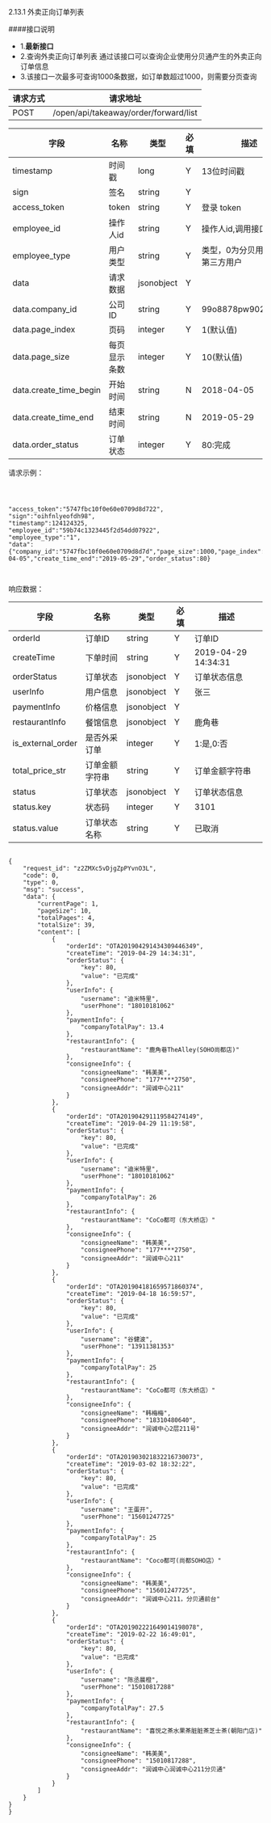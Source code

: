 2.13.1 外卖正向订单列表

####接口说明
- 1.**最新接口**
- 2.查询外卖正向订单列表
  通过该接口可以查询企业使用分贝通产生的外卖正向订单信息
- 3.该接口一次最多可查询1000条数据，如订单数超过1000，则需要分页查询


请求方式|请求地址
----|---
POST|/open/api/takeaway/order/forward/list


字段|名称|类型|必填|描述
-----|-----|----|----|----
timestamp|时间戳 |long |Y|13位时间戳
sign|签名 |string |Y|
access_token|token | string |Y|登录 token
employee_id| 操作人id|string |Y|操作人id,调用接口人 id
employee_type| 用户类型|string|Y|类型，0为分贝用户，1为第三方用户
data |请求数据| jsonobject |Y|
data.company_id|公司ID |string |Y|99o8878pw902436748
data.page\_index |页码| integer | Y |1(默认值)
data.page\_size|每页显示条数| integer| Y |10(默认值)
data.create_time_begin|开始时间|string | N |2018-04-05
data.create_time_end |结束时间| string | N |2019-05-29
data.order_status|订单状态| integer| Y |80:完成



请求示例：

```



"access_token":"5747fbc10f0e60e0709d8d722",
"sign":"oihfnlyeofdh98",
"timestamp":124124325,
"employee_id":"59b74c1323445f2d54dd07922",
"employee_type":"1",
"data":{"company_id":"5747fbc10f0e60e0709d8d7d","page_size":1000,"page_index":1,"create_time_begin":"2018-04-05","create_time_end":"2019-05-29","order_status":80}



```


响应数据：

字段|名称|类型|必填|描述
-----|-----|----|----|----
orderId| 订单ID|string |Y|订单ID
createTime|下单时间 |string |Y|2019-04-29 14:34:31
orderStatus|订单状态| jsonobject| Y |订单状态信息
userInfo|用户信息 |jsonobject | Y |张三
paymentInfo |价格信息| jsonobject | Y |
restaurantInfo|餐馆信息| jsonobject| Y |鹿角巷
is\_external\_order |是否外采订单| integer | Y | 1:是,0:否
total\_price\_str|订单金额字符串 |string | Y |订单金额字符串
status|订单状态 |jsonobject | Y |订单状态信息
status.key|状态码| integer | Y |3101
status.value|订单状态名称| string| Y |已取消



















```

{
    "request_id": "z2ZMXc5vDjgZpPYvnO3L",
    "code": 0,
    "type": 0,
    "msg": "success",
    "data": {
        "currentPage": 1,
        "pageSize": 10,
        "totalPages": 4,
        "totalSize": 39,
        "content": [
            {
                "orderId": "OTA201904291434309446349",
                "createTime": "2019-04-29 14:34:31",
                "orderStatus": {
                    "key": 80,
                    "value": "已完成"
                },
                "userInfo": {
                    "username": "迪米特里",
                    "userPhone": "18010181062"
                },
                "paymentInfo": {
                    "companyTotalPay": 13.4
                },
                "restaurantInfo": {
                    "restaurantName": "鹿角巷TheAlley(SOHO尚都店)"
                },
                "consigneeInfo": {
                    "consigneeName": "韩美美",
                    "consigneePhone": "177****2750",
                    "consigneeAddr": "润诚中心211"
                }
            },
            {
                "orderId": "OTA201904291119584274149",
                "createTime": "2019-04-29 11:19:58",
                "orderStatus": {
                    "key": 80,
                    "value": "已完成"
                },
                "userInfo": {
                    "username": "迪米特里",
                    "userPhone": "18010181062"
                },
                "paymentInfo": {
                    "companyTotalPay": 26
                },
                "restaurantInfo": {
                    "restaurantName": "CoCo都可（东大桥店）"
                },
                "consigneeInfo": {
                    "consigneeName": "韩美美",
                    "consigneePhone": "177****2750",
                    "consigneeAddr": "润诚中心211"
                }
            },
            {
                "orderId": "OTA201904181659571860374",
                "createTime": "2019-04-18 16:59:57",
                "orderStatus": {
                    "key": 80,
                    "value": "已完成"
                },
                "userInfo": {
                    "username": "谷健波",
                    "userPhone": "13911381353"
                },
                "paymentInfo": {
                    "companyTotalPay": 25
                },
                "restaurantInfo": {
                    "restaurantName": "CoCo都可（东大桥店）"
                },
                "consigneeInfo": {
                    "consigneeName": "韩梅梅",
                    "consigneePhone": "18310480640",
                    "consigneeAddr": "润诚中心2层211号"
                }
            },
            {
                "orderId": "OTA201903021832216730073",
                "createTime": "2019-03-02 18:32:22",
                "orderStatus": {
                    "key": 80,
                    "value": "已完成"
                },
                "userInfo": {
                    "username": "王蛋开",
                    "userPhone": "15601247725"
                },
                "paymentInfo": {
                    "companyTotalPay": 25
                },
                "restaurantInfo": {
                    "restaurantName": "Coco都可(尚都SOHO店）"
                },
                "consigneeInfo": {
                    "consigneeName": "韩美美",
                    "consigneePhone": "15601247725",
                    "consigneeAddr": "润诚中心211，分贝通前台"
                }
            },
            {
                "orderId": "OTA201902221649014198078",
                "createTime": "2019-02-22 16:49:01",
                "orderStatus": {
                    "key": 80,
                    "value": "已完成"
                },
                "userInfo": {
                    "username": "陈丞晨橙",
                    "userPhone": "15010817288"
                },
                "paymentInfo": {
                    "companyTotalPay": 27.5
                },
                "restaurantInfo": {
                    "restaurantName": "喜悦之茶水果茶脏脏茶芝士茶(朝阳门店)"
                },
                "consigneeInfo": {
                    "consigneeName": "韩美美",
                    "consigneePhone": "15010817288",
                    "consigneeAddr": "润诚中心润诚中心211分贝通"
                }
            }
        ]
    }
}
}


```


